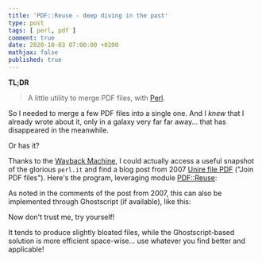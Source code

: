 ```yaml
---
title: 'PDF::Reuse - deep diving in the past'
type: post
tags: [ perl, pdf ]
comment: true
date: 2020-10-03 07:00:00 +0200
mathjax: false
published: true
---
```


**TL;DR**

> A little utility to merge PDF files, with [Perl][].

So I needed to merge a few PDF files into a single one. And I *knew*
that I already wrote about it, only in a galaxy very far far away...
that has disappeared in the meanwhile.

Or has it?

Thanks to the [Wayback Machine][], I could actually access a useful
snapshot of the glorious `perl.it` and find a blog post from 2007 [Unire
file PDF][] ("Join PDF files"). Here's the program, leveraging module
[PDF::Reuse][]:

<script src="https://gitlab.com/polettix/notechs/-/snippets/2021606.js"></script>

As noted in the comments of the post from 2007, this can also be
implemented through Ghostscript (if available), like this:

<script src="https://gitlab.com/polettix/notechs/-/snippets/2021616.js"></script>

Now don't trust me, try yourself!

<script id="asciicast-363200" src="https://asciinema.org/a/363200.js" async></script>

It tends to produce slightly bloated files, while the Ghostscript-based
solution is more efficient space-wise... use whatever you find better
and applicable!

[Perl]: https://www.perl.org/
[PDF::Reuse]: https://metacpan.org/pod/PDF::Reuse
[Wayback Machine]: https://archive.org/web/web.php
[Unire file PDF]: https://web.archive.org/web/20150905130249/http://www.perl.it/blog/archives/000510.html
